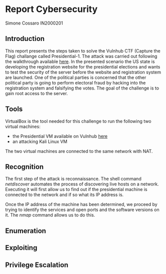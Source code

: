 # Report Cybersecurity
Simone Cossaro IN2000201

## Introduction

This report presents the steps taken to solve the Vulnhub CTF (Capture the Flag) challange called Presidential-1. The attack was carried out following the walkthrough available [here](https://www.hackingarticles.in/presidential-1-vulnhub-walkthrough/).
In the presented scenario the US state is developing the registration website for the presidential elections and wants to test the security of the server before the website and registration system are launched. One of the political parties is concerned that the other political party is going to perform electoral fraud by hacking into the registration system and falsifying the votes.
The goal of the challenge is to gain root access to the server.

## Tools

VirtualBox is the tool needed for this challenge to run the following two virtual machines:
* the Presidential VM available on Vulnhub [here](https://www.vulnhub.com/entry/presidential-1,500/)
* an attacking Kali Linux VM
  
The two virtual machines are connected to the same network with NAT.

## Recognition

The first step of the attack is reconnaissance. The shell command _netdiscover_ automates the process of discovering live hosts on a network. Executing it will first allow us to find out if the presidential machine is connected to the network and if so what its IP address is. 

Once the IP address of the machine has been determined, we proceed by trying to identify the services and open ports and the software versions on it. The _nmap_ command allows us to do this.

## Enumeration

## Exploiting

## Privilege Escalation
